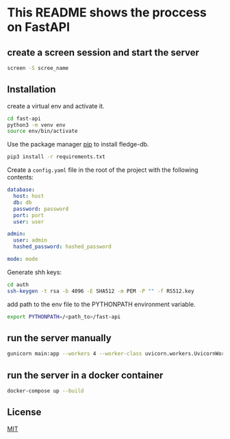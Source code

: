 # This README shows the proccess on FastAPI
## create a screen session and start the server
```bash
screen -S scree_name
``` 
## Installation

create a virtual env and activate it. 

```bash
cd fast-api
python3 -m venv env
source env/bin/activate
```

Use the package manager [pip](https://pip.pypa.io/en/stable/) to install fledge-db.

```bash
pip3 install -r requirements.txt
```


Create a `config.yaml` file in the root of the project with the following contents:

```yaml
database:
  host: host
  db: db
  password: password
  port: port
  user: user

admin:
  user: admin
  hashed_password: hashed_password

mode: mode
```

Generate shh keys: 
```bash
cd auth
ssh-keygen -t rsa -b 4096 -E SHA512 -m PEM -P "" -f RS512.key
```


add path to the env file to the PYTHONPATH environment variable.
```bash
export PYTHONPATH=/<path_to>/fast-api 
```
## run the server manually

```bash
gunicorn main:app --workers 4 --worker-class uvicorn.workers.UvicornWorker --bind 0.0.0.0:5000
```

## run the server in a docker container

```bash
docker-compose up --build
```


## License
[MIT](https://choosealicense.com/licenses/mit/)